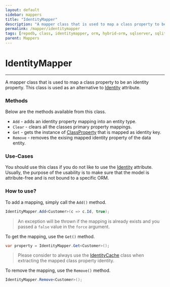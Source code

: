 ```yaml
---
layout: default
sidebar: mappers
title: "IdentityMapper"
description: "A mapper class that is used to map a class property to be an identity property. This class is used as an alternative to Identity attribute."
permalink: /mapper/identitymapper
tags: [repodb, class, identitymapper, orm, hybrid-orm, sqlserver, sqlite, mysql, postgresql]
parent: Mappers
---
```


# IdentityMapper

---

A mapper class that is used to map a class property to be an identity property. This class is used as an alternative to [Identity](/attribute/identity) attribute.

### Methods

Below are the methods available from this class.

- `Add` - adds an identity property mapping into an entity type.
- `Clear` - clears all the classes primary property mappings.
- `Get` - gets the instance of [ClassProperty](/class/classproperty) that is mapped as identity key.
- `Remove` - removes the exising mapped identity property of the data entity.

### Use-Cases

You should use this class if you do not like to use the [Identity](/attribute/identity) attribute. Usually, the purpose of the usability is to make sure that the model is attribute-free and is not bound to a specific ORM.

### How to use?

To add a mapping, simply call the `Add()` method.

```csharp
IdentityMapper.Add<Customer>(c => c.Id, true);
```

> An exception will be thrown if the mapping is already exists and you passed a `false` value in the `force` argument.

To get the mapping, use the `Get()` method.

```csharp
var property = IdentityMapper.Get<Customer>();
```

> Please consider to always use the [IdentityCache](/cacher/identitycache) class when extracting the mapped class property identity.

To remove the mapping, use the `Remove()` method.

```csharp
IdentityMapper.Remove<Customer>();
```